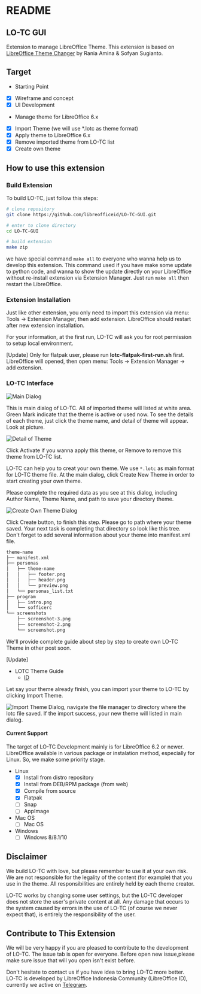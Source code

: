 # README

## LO-TC GUI

Extension to manage LibreOffice Theme. This extension is based on [LibreOffice Theme Changer](https://github.com/raniaamina/libreoffice-theme) by Rania Amina & Sofyan Sugianto.

## Target

* Starting Point
* [x] Wireframe and concept
* [x] UI Development
* Manage theme for LibreOffice 6.x
* [x] Import Theme \(we will use \*.lotc as theme format\)
* [x] Apply theme to LibreOffice 6.x
* [x] Remove imported theme from LO-TC list
* [x] Create own theme

## How to use this extension

### Build Extension

To build LO-TC, just follow this steps:

```bash
# clone repository
git clone https://github.com/libreofficeid/LO-TC-GUI.git

# enter to clone directory 
cd LO-TC-GUI

# build extension
make zip
```

we have special command `make all` to everyone who wanna help us to develop this extension. This command used if you have make some update to python code, and wanna to show the update directly on your LibreOffice without re-install extension via Extension Manager. Just run `make all` then restart the LibreOffice.

### Extension Installation

Just like other extension, you only need to import this extension via menu: Tools -&gt; Extension Manager, then add extension. LibreOffice should restart after new extension installation.

For your information, at the first run, LO-TC will ask you for root permission to setup local environment.

\[Update\] Only for flatpak user, please run **lotc-flatpak-first-run.sh** first. LibreOffice will opened, then open menu: Tools -&gt; Extension Manager -&gt; add extension.

### LO-TC Interface

![Main Dialog](.gitbook/assets/lotc-1.png)

This is main dialog of LO-TC. All of imported theme will listed at white area. Green Mark indicate that the theme is active or used now. To see the details of each theme, just click the theme name, and detail of theme will appear. Look at picture.

![Detail of Theme](.gitbook/assets/lotc-4.png)

Click Activate if you wanna apply this theme, or Remove to remove this theme from LO-TC list.

LO-TC can help you to creat your own theme. We use `*.lotc` as main format for LO-TC theme file. At the main dialog, click Create New Theme in order to start creating your own theme.

Please complete the required data as you see at this dialog, including Author Name, Theme Name, and path to save your directory theme.

![Create Own Theme Dialog](.gitbook/assets/lotc-2.png)

Click Create button, to finish this step. Please go to path where your theme saved. Your next task is completing that directory so look like this tree. Don't forget to add several information about your theme into manifest.xml file.

```bash
theme-name
├── manifest.xml
├── personas
│   ├── theme-name
│   │   ├── footer.png
│   │   ├── header.png
│   │   └── preview.png
│   └── personas_list.txt
├── program
│   ├── intro.png
│   └── sofficerc
└── screenshots
    ├── screenshot-3.png
    ├── screenshot-2.png
    └── screenshot.png
```

We'll provide complete guide about step by step to create own LO-TC Theme in other post soon.

\[Update\]

* LOTC Theme Guide
  * [ID](https://lumbung.libreoffice.id/materi/panduan-membuat-tema-untuk-lotc/gi%20) 

Let say your theme already finish, you can import your theme to LO-TC by clicking Import Theme.

![Import Theme Dialog](.gitbook/assets/lotc-3.png), navigate the file manager to directory where the lotc file saved. If the import success, your new theme will listed in main dialog.

#### Current Support

The target of LO-TC Development mainly is for LibreOffice 6.2 or newer. LibreOffice available in various package or instalation method, especially for Linux. So, we make some priority stage.

* Linux
  * [x] Install from distro repository
  * [x] Install from DEB/RPM package \(from web\)
  * [x] Compile from source
  * [x] Flatpak
  * [ ] Snap
  * [ ] AppImage
* Mac OS
  * [ ] Mac OS
* Windows
  * [ ] Windows 8/8.1/10

## Disclaimer

We build LO-TC with love, but please remember to use it at your own risk. We are not responsible for the legality of the content \(for example\) that you use in the theme. All responsibilities are entirely held by each theme creator.

LO-TC works by changing some user settings, but the LO-TC developer does not store the user's private content at all. Any damage that occurs to the system caused by errors in the use of LO-TC \(of course we never expect that\), is entirely the responsibility of the user.

## Contribute to This Extension

We will be very happy if you are pleased to contribute to the development of LO-TC. The issue tab is open for everyone. Before open new issue,please make sure issue that will you open isn't exist before.

Don't hesitate to contact us if you have idea to bring LO-TC more better. LO-TC is developed by LibreOffice Indonesia Community \(LibreOffice ID\), currently we active on [Telegram](https://t.me/LibreOfficeID).

